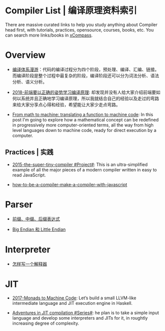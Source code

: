 # Compiler List | 编译原理资料索引

There are massive curated links to help you study anything about Compiler head first, with tutorials, practices, opensource, courses, books, etc. You can search more links/books in [xCompass](https://https:wx-chevalier.github.io/home/#/search?query=React).

# Overview

- [编译体系漫游](http://www.tuicool.com/articles/uI7Bria)：代码的编译过程分为四个阶段，预处理、编译、汇编、链接。而编译阶段是整个过程中最复杂的阶段，编译阶段还可以分为词法分析、语法分析、语义分析。

- [2018-前端要以正确的姿势学习编译原理](https://zhuanlan.zhihu.com/p/36301857): 却发现并没有人给大家介绍前端要如何以系统并且正确地学习编译原理，所以我就结合自己的经验以及走过的弯路来给大家分享点心得和经验，希望能让大家少走点弯路。

- [From math to machine: translating a function to machine code](http://6me.us/7BlocZ): In this post I'm going to explore how a mathematical concept can be redefined in progressively more computer-oriented terms, all the way from high level languages down to machine code, ready for direct execution by a computer.

## Practices | 实践

- [2015-the-super-tiny-compiler #Project#](https://github.com/jamiebuilds/the-super-tiny-compiler): This is an ultra-simplified example of all the major pieces of a modern compiler written in easy to read JavaScript.

- [how-to-be-a-compiler-make-a-compiler-with-javascript](https://medium.com/@kosamari/how-to-be-a-compiler-make-a-compiler-with-javascript-4a8a13d473b4#.dday0a975)

# Parser

- [前缀、中缀、后缀表达式](http://blog.csdn.net/antineutrino/article/details/6763722)

- [Big Endian 和 Little Endian](http://blog.csdn.net/sunshine1314/article/details/2309655)

# Interpreter

- [怎样写一个解释器](http://www.jianshu.com/p/509505d3bd50)

# JIT

- [2017-Monads to Machine Code](http://www.stephendiehl.com/posts/monads_machine_code.html): Let’s build a small LLVM-like intermediate language and JIT execution engine in Haskell.

- [Adventures in JIT compilation #Series#](https://parg.co/bs2): he plan is to take a simple input language and develop some interpreters and JITs for it, in roughtly increasing degree of complexity.
